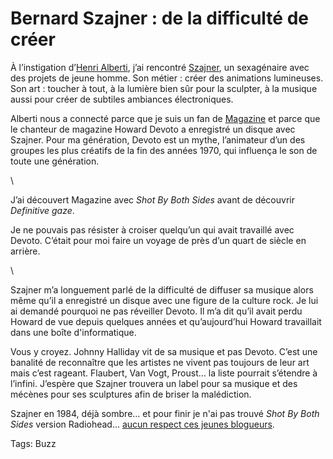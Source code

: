 # Bernard Szajner : de la difficulté de créer

À l’instigation d’[Henri Alberti](http://henrialberti.blogspot.com/), j’ai rencontré [Szajner](http://www.szajner.net), un sexagénaire avec des projets de jeune homme. Son métier : créer des animations lumineuses. Son art : toucher à tout, à la lumière bien sûr pour la sculpter, à la musique aussi pour créer de subtiles ambiances électroniques.

Alberti nous a connecté parce que je suis un fan de [Magazine](http://www.shotbybothsides.com/) et parce que le chanteur de magazine Howard Devoto a enregistré un disque avec Szajner. Pour ma génération, Devoto est un mythe, l’animateur d’un des groupes les plus créatifs de la fin des années 1970, qui influença le son de toute une génération.

\

J’ai découvert Magazine avec *Shot By Both Sides* avant de découvrir *Definitive gaze*.

Je ne pouvais pas résister à croiser quelqu’un qui avait travaillé avec Devoto. C’était pour moi faire un voyage de près d’un quart de siècle en arrière.

\

Szajner m’a longuement parlé de la difficulté de diffuser sa musique alors même qu’il a enregistré un disque avec une figure de la culture rock. Je lui ai demandé pourquoi ne pas réveiller Devoto. Il m’a dit qu’il avait perdu Howard de vue depuis quelques années et qu’aujourd’hui Howard travaillait dans une boîte d'informatique.

Vous y croyez. Johnny Halliday vit de sa musique et pas Devoto. C’est une banalité de reconnaître que les artistes ne vivent pas toujours de leur art mais c’est rageant. Flaubert, Van Vogt, Proust… la liste pourrait s’étendre à l’infini. J’espère que Szajner trouvera un label pour sa musique et des mécènes pour ses sculptures afin de briser la malédiction.

Szajner en 1984, déjà sombre… et pour finir je n'ai pas trouvé *Shot By Both Sides* version Radiohead... [aucun respect ces jeunes blogueurs](http://www.radiohead.fr/shot-by-both-sides).

Tags: Buzz